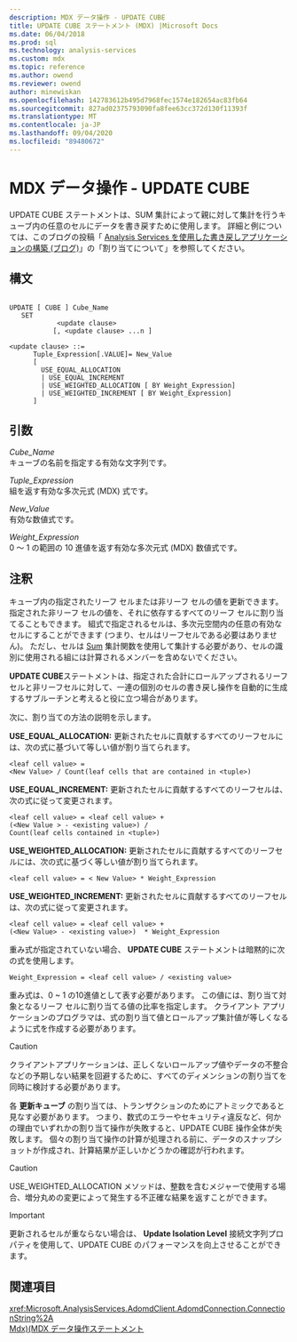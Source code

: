 ```yaml
---
description: MDX データ操作 - UPDATE CUBE
title: UPDATE CUBE ステートメント (MDX) |Microsoft Docs
ms.date: 06/04/2018
ms.prod: sql
ms.technology: analysis-services
ms.custom: mdx
ms.topic: reference
ms.author: owend
ms.reviewer: owend
author: minewiskan
ms.openlocfilehash: 142783612b495d7968fec1574e182654ac83fb64
ms.sourcegitcommit: 827ad02375793090fa8fee63cc372d130f11393f
ms.translationtype: MT
ms.contentlocale: ja-JP
ms.lasthandoff: 09/04/2020
ms.locfileid: "89480672"
---
```

# <a name="mdx-data-manipulation---update-cube"></a>MDX データ操作 - UPDATE CUBE


  UPDATE CUBE ステートメントは、SUM 集計によって親に対して集計を行うキューブ内の任意のセルにデータを書き戻すために使用します。 詳細と例については、このブログの投稿「 [Analysis Services を使用した書き戻しアプリケーションの構築 (ブログ)](https://docs.microsoft.com/archive/blogs/data_otaku/building-a-writeback-application-with-analysis-services)」の「割り当てについて」を参照してください。  
  
## <a name="syntax"></a>構文  
  
```  
  
UPDATE [ CUBE ] Cube_Name   
   SET   
            <update clause>   
           [, <update clause> ...n ]  
  
<update clause> ::=   
      Tuple_Expression[.VALUE]= New_Value  
      [   
        USE_EQUAL_ALLOCATION   
        | USE_EQUAL_INCREMENT   
        | USE_WEIGHTED_ALLOCATION [ BY Weight_Expression]   
        | USE_WEIGHTED_INCREMENT [ BY Weight_Expression]  
      ]  
```  
  
## <a name="arguments"></a>引数  
 *Cube_Name*  
 キューブの名前を指定する有効な文字列です。  
  
 *Tuple_Expression*  
 組を返す有効な多次元式 (MDX) 式です。  
  
 *New_Value*  
 有効な数値式です。  
  
 *Weight_Expression*  
 0 ～ 1 の範囲の 10 進値を返す有効な多次元式 (MDX) 数値式です。  
  
## <a name="remarks"></a>注釈  
 キューブ内の指定されたリーフ セルまたは非リーフ セルの値を更新できます。指定された非リーフ セルの値を、それに依存するすべてのリーフ セルに割り当てることもできます。 組式で指定されるセルは、多次元空間内の任意の有効なセルにすることができます (つまり、セルはリーフセルである必要はありません)。 ただし、セルは [Sum](../mdx/sum-mdx.md) 集計関数を使用して集計する必要があり、セルの識別に使用される組には計算されるメンバーを含めないでください。  
  
 **UPDATE CUBE**ステートメントは、指定された合計にロールアップされるリーフセルと非リーフセルに対して、一連の個別のセルの書き戻し操作を自動的に生成するサブルーチンと考えると役に立つ場合があります。  
  
 次に、割り当ての方法の説明を示します。  
  
 **USE_EQUAL_ALLOCATION:** 更新されたセルに貢献するすべてのリーフセルには、次の式に基づいて等しい値が割り当てられます。  
  
```  
<leaf cell value> =   
<New Value> / Count(leaf cells that are contained in <tuple>)  
```  
  
 **USE_EQUAL_INCREMENT:** 更新されたセルに貢献するすべてのリーフセルは、次の式に従って変更されます。  
  
```  
<leaf cell value> = <leaf cell value> +   
(<New Value > - <existing value>) /  
Count(leaf cells contained in <tuple>)  
```  
  
 **USE_WEIGHTED_ALLOCATION:** 更新されたセルに貢献するすべてのリーフセルには、次の式に基づく等しい値が割り当てられます。  
  
```  
<leaf cell value> = < New Value> * Weight_Expression  
```  
  
 **USE_WEIGHTED_INCREMENT:** 更新されたセルに貢献するすべてのリーフセルは、次の式に従って変更されます。  
  
```  
<leaf cell value> = <leaf cell value> +   
(<New Value> - <existing value>)  * Weight_Expression  
```  
  
 重み式が指定されていない場合、 **UPDATE CUBE** ステートメントは暗黙的に次の式を使用します。  
  
```  
Weight_Expression = <leaf cell value> / <existing value>  
```  
  
 重み式は、0 ~ 1 の10進値として表す必要があります。 この値には、割り当て対象となるリーフ セルに割り当てる値の比率を指定します。 クライアント アプリケーションのプログラマは、式の割り当て値とロールアップ集計値が等しくなるように式を作成する必要があります。  
  
> [!CAUTION]  
>  クライアントアプリケーションは、正しくないロールアップ値やデータの不整合などの予期しない結果を回避するために、すべてのディメンションの割り当てを同時に検討する必要があります。  
  
 各 **更新キューブ** の割り当ては、トランザクションのためにアトミックであると見なす必要があります。 つまり、数式のエラーやセキュリティ違反など、何かの理由でいずれかの割り当て操作が失敗すると、UPDATE CUBE 操作全体が失敗します。 個々の割り当て操作の計算が処理される前に、データのスナップショットが作成され、計算結果が正しいかどうかの確認が行われます。  
  
> [!CAUTION]  
>  USE_WEIGHTED_ALLOCATION メソッドは、整数を含むメジャーで使用する場合、増分丸めの変更によって発生する不正確な結果を返すことができます。  
  
> [!IMPORTANT]  
>  更新されるセルが重ならない場合は、 **Update Isolation Level** 接続文字列プロパティを使用して、UPDATE CUBE のパフォーマンスを向上させることができます。  
  
## <a name="see-also"></a>関連項目  
 <xref:Microsoft.AnalysisServices.AdomdClient.AdomdConnection.ConnectionString%2A>   
 [Mdx&#41;&#40;MDX データ操作ステートメント ](../mdx/mdx-data-manipulation-statements-mdx.md)  
  
  
